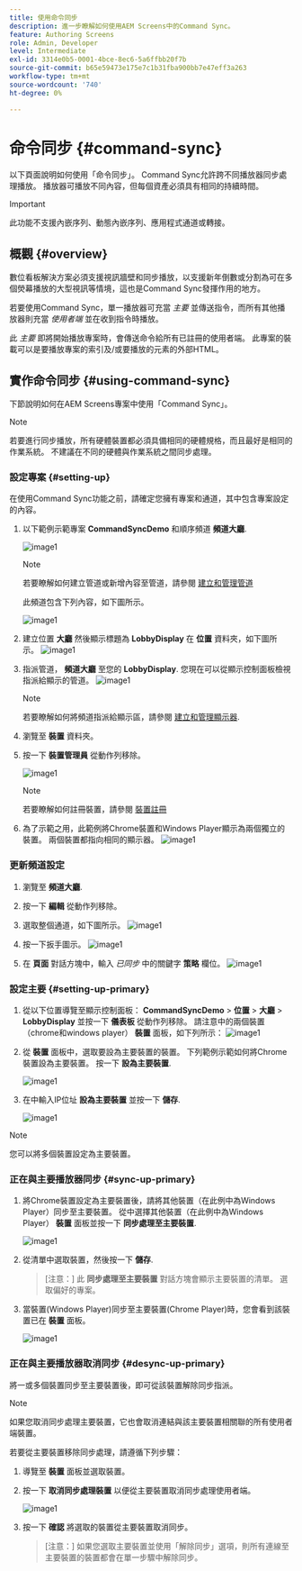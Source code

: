 ```yaml
---
title: 使用命令同步
description: 進一步瞭解如何使用AEM Screens中的Command Sync。
feature: Authoring Screens
role: Admin, Developer
level: Intermediate
exl-id: 3314e0b5-0001-4bce-8ec6-5a6ffbb20f7b
source-git-commit: b65e59473e175e7c1b31fba900bb7e47eff3a263
workflow-type: tm+mt
source-wordcount: '740'
ht-degree: 0%

---
```


# 命令同步 {#command-sync}

以下頁面說明如何使用「命令同步」。 Command Sync允許跨不同播放器同步處理播放。 播放器可播放不同內容，但每個資產必須具有相同的持續時間。

>[!IMPORTANT]
>
>此功能不支援內嵌序列、動態內嵌序列、應用程式通道或轉接。

## 概觀 {#overview}

數位看板解決方案必須支援視訊牆壁和同步播放，以支援新年倒數或分割為可在多個熒幕播放的大型視訊等情境，這也是Command Sync發揮作用的地方。

若要使用Command Sync，單一播放器可充當 *主要* 並傳送指令，而所有其他播放器則充當 *使用者端* 並在收到指令時播放。

此 *主要* 即將開始播放專案時，會傳送命令給所有已註冊的使用者端。 此專案的裝載可以是要播放專案的索引及/或要播放的元素的外部HTML。

## 實作命令同步 {#using-command-sync}

下節說明如何在AEM Screens專案中使用「Command Sync」。

>[!NOTE]
>
>若要進行同步播放，所有硬體裝置都必須具備相同的硬體規格，而且最好是相同的作業系統。 不建議在不同的硬體與作業系統之間同步處理。

### 設定專案 {#setting-up}

在使用Command Sync功能之前，請確定您擁有專案和通道，其中包含專案設定的內容。

1. 以下範例示範專案 **CommandSyncDemo** 和順序頻道 **頻道大廳**.

   ![image1](assets/command-sync/command-sync1-1.png)

   >[!NOTE]
   >
   >若要瞭解如何建立管道或新增內容至管道，請參閱 [建立和管理管道](/help/user-guide/managing-channels.md)

   此頻道包含下列內容，如下圖所示。

   ![image1](assets/command-sync/command-sync2-1.png)

1. 建立位置 **大廳** 然後顯示標題為 **LobbyDisplay** 在 **位置** 資料夾，如下圖所示。
   ![image1](assets/command-sync/command-sync3-1.png)

1. 指派管道， **頻道大廳** 至您的 **LobbyDisplay**. 您現在可以從顯示控制面板檢視指派給顯示的管道。
   ![image1](assets/command-sync/command-sync4-1.png)

   >[!NOTE]
   >
   >若要瞭解如何將頻道指派給顯示區，請參閱 [建立和管理顯示器](/help/user-guide/managing-displays.md).

1. 瀏覽至 **裝置** 資料夾。
1. 按一下 **裝置管理員** 從動作列移除。

   ![image1](assets/command-sync5.png)

   >[!NOTE]
   >
   >若要瞭解如何註冊裝置，請參閱 [裝置註冊](/help/user-guide/device-registration.md)

1. 為了示範之用，此範例將Chrome裝置和Windows Player顯示為兩個獨立的裝置。 兩個裝置都指向相同的顯示器。
   ![image1](assets/command-sync6.png)

### 更新頻道設定

1. 瀏覽至 **頻道大廳**.
1. 按一下 **編輯** 從動作列移除。
1. 選取整個通道，如下圖所示。
   ![image1](assets/command-sync/command-sync7-1.png)

1. 按一下扳手圖示。
   ![image1](assets/command-sync/command-sync8-1.png)

1. 在 **頁面** 對話方塊中，輸入 *已同步* 中的關鍵字 **策略** 欄位。
   ![image1](assets/command-sync/command-sync9-1.png)


### 設定主要 {#setting-up-primary}

1. 從以下位置導覽至顯示控制面板： **CommandSyncDemo** > **位置**  > **大廳** > **LobbyDisplay** 並按一下 **儀表板** 從動作列移除。
請注意中的兩個裝置（chrome和windows player） **裝置** 面板，如下列所示：
   ![image1](assets/command-sync/command-sync10-1.png)

1. 從 **裝置** 面板中，選取要設為主要裝置的裝置。 下列範例示範如何將Chrome裝置設為主要裝置。 按一下 **設為主要裝置**.

   ![image1](assets/command-sync/command-sync11-1.png)

1. 在中輸入IP位址 **設為主要裝置** 並按一下 **儲存**.

   ![image1](assets/command-sync/command-sync12-1.png)

>[!NOTE]
>
>您可以將多個裝置設定為主要裝置。

### 正在與主要播放器同步 {#sync-up-primary}

1. 將Chrome裝置設定為主要裝置後，請將其他裝置（在此例中為Windows Player）同步至主要裝置。
從中選擇其他裝置（在此例中為Windows Player） **裝置** 面板並按一下 **同步處理至主要裝置**.

   ![image1](assets/command-sync/command-sync13-1.png)

1. 從清單中選取裝置，然後按一下 **儲存**.

   >[注意：]
   > 此 **同步處理至主要裝置** 對話方塊會顯示主要裝置的清單。 選取偏好的專案。

1. 當裝置(Windows Player)同步至主要裝置(Chrome Player)時，您會看到該裝置已在 **裝置** 面板。

   ![image1](assets/command-sync/command-sync14-1.png)

### 正在與主要播放器取消同步 {#desync-up-primary}

將一或多個裝置同步至主要裝置後，即可從該裝置解除同步指派。

>[!NOTE]
>
>如果您取消同步處理主要裝置，它也會取消連結與該主要裝置相關聯的所有使用者端裝置。

若要從主要裝置移除同步處理，請遵循下列步驟：

1. 導覽至 **裝置** 面板並選取裝置。

1. 按一下 **取消同步處理裝置** 以便從主要裝置取消同步處理使用者端。

   ![image1](assets/command-sync/command-sync15-1.png)

1. 按一下 **確認** 將選取的裝置從主要裝置取消同步。

   >[注意：]
   > 如果您選取主要裝置並使用「解除同步」選項，則所有連線至主要裝置的裝置都會在單一步驟中解除同步。
